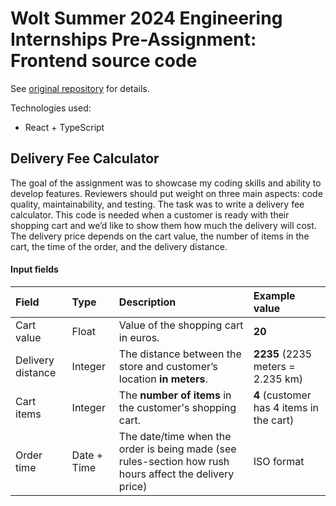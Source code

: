 # Wolt Summer 2024 Engineering Internships Pre-Assignment: Frontend source code
See [original repository](https://github.com/woltapp/engineering-internship-2024) for details.

Technologies used:
* React + TypeScript

## Delivery Fee Calculator

The goal of the assignment was to showcase my coding skills and ability to develop features.  Reviewers should put weight on three main aspects: code quality, maintainability, and testing. The task was to write a delivery fee calculator. This code is needed when a customer is ready with their shopping cart and we’d like to show them how much the delivery will cost. The delivery price depends on the cart value, the number of items in the cart, the time of the order, and the delivery distance.

#### Input fields

| Field             | Type      | Description                                                                                             | Example value                             |
|:---               |:---       |:---                                                                                                     |:---                                       |
|Cart value         |Float      |Value of the shopping cart in euros.                                                                     |__20__                                     |
|Delivery distance  |Integer    |The distance between the store and customer’s location __in meters__.                                    |__2235__ (2235 meters = 2.235 km)          |
|Cart items         |Integer    |The __number of items__ in the customer's shopping cart.                                                 |__4__ (customer has 4 items in the cart)   |
|Order time         |Date + Time|The date/time when the order is being made (see rules-section how rush hours affect the delivery price)  |ISO format                                 |
